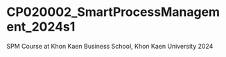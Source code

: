 # CP020002_SmartProcessManagement_2024s1
SPM Course at Khon Kaen Business School, Khon Kaen University 2024
